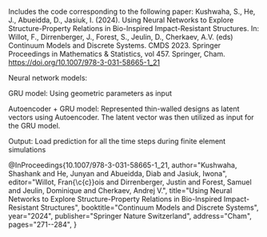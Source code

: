 Includes the code corresponding to the following paper: 
Kushwaha, S., He, J., Abueidda, D., Jasiuk, I. (2024). Using Neural Networks to Explore Structure-Property Relations in Bio-Inspired Impact-Resistant Structures. In: Willot, F., Dirrenberger, J., Forest, S., Jeulin, D., Cherkaev, A.V. (eds) Continuum Models and Discrete Systems. CMDS 2023. Springer Proceedings in Mathematics & Statistics, vol 457. Springer, Cham. https://doi.org/10.1007/978-3-031-58665-1_21

Neural network models:

GRU model: Using geometric parameters as input

Autoencoder + GRU model: Represented thin-walled designs as latent vectors using Autoencoder. The latent vector was then utilized as input for the GRU model. 

Output: Load prediction for all the time steps during finite element simulations  

@InProceedings{10.1007/978-3-031-58665-1_21,
author="Kushwaha, Shashank
and He, Junyan
and Abueidda, Diab
and Jasiuk, Iwona",
editor="Willot, Fran{\c{c}}ois
and Dirrenberger, Justin
and Forest, Samuel
and Jeulin, Dominique
and Cherkaev, Andrej V.",
title="Using Neural Networks to Explore Structure-Property Relations in Bio-Inspired Impact-Resistant Structures",
booktitle="Continuum Models and Discrete Systems",
year="2024",
publisher="Springer Nature Switzerland",
address="Cham",
pages="271--284",
}
